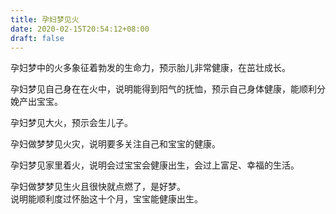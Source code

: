 ```yaml
---
title: 孕妇梦见火
date: 2020-02-15T20:54:12+08:00
draft: false
---
```


孕妇梦中的火多象征着勃发的生命力，预示胎儿非常健康，在茁壮成长。<br>

孕妇梦见自己身在在火中，说明能得到阳气的抚恤，预示自己身体健康，能顺利分娩产出宝宝。<br>

孕妇梦见大火，预示会生儿子。<br>

孕妇做梦梦见火灾，说明要多关注自己和宝宝的健康。<br>

孕妇梦见家里着火，说明会过宝宝会健康出生，会过上富足、幸福的生活。<br>

孕妇做梦梦见生火且很快就点燃了，是好梦。<br>
说明能顺利度过怀胎这十个月，宝宝能健康出生。<br>
